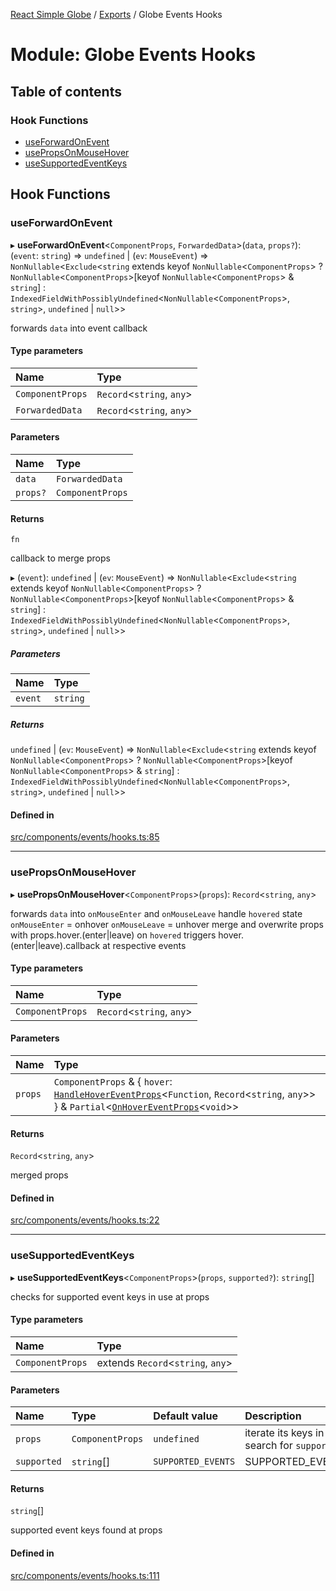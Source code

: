 [React Simple Globe](../README.md) / [Exports](../modules.md) / Globe Events Hooks

# Module: Globe Events Hooks

## Table of contents

### Hook Functions

- [useForwardOnEvent](Globe_Events_Hooks.md#useforwardonevent)
- [usePropsOnMouseHover](Globe_Events_Hooks.md#usepropsonmousehover)
- [useSupportedEventKeys](Globe_Events_Hooks.md#usesupportedeventkeys)

## Hook Functions

### useForwardOnEvent

▸ **useForwardOnEvent**<`ComponentProps`, `ForwardedData`\>(`data`, `props?`): (`event`: `string`) => `undefined` \| (`ev`: `MouseEvent`) => `NonNullable`<`Exclude`<`string` extends keyof `NonNullable`<`ComponentProps`\> ? `NonNullable`<`ComponentProps`\>[keyof `NonNullable`<`ComponentProps`\> & `string`] : `IndexedFieldWithPossiblyUndefined`<`NonNullable`<`ComponentProps`\>, `string`\>, `undefined` \| ``null``\>\>

forwards `data` into event callback

#### Type parameters

| Name | Type |
| :------ | :------ |
| `ComponentProps` | `Record`<`string`, `any`\> |
| `ForwardedData` | `Record`<`string`, `any`\> |

#### Parameters

| Name | Type |
| :------ | :------ |
| `data` | `ForwardedData` |
| `props?` | `ComponentProps` |

#### Returns

`fn`

callback to merge props

▸ (`event`): `undefined` \| (`ev`: `MouseEvent`) => `NonNullable`<`Exclude`<`string` extends keyof `NonNullable`<`ComponentProps`\> ? `NonNullable`<`ComponentProps`\>[keyof `NonNullable`<`ComponentProps`\> & `string`] : `IndexedFieldWithPossiblyUndefined`<`NonNullable`<`ComponentProps`\>, `string`\>, `undefined` \| ``null``\>\>

##### Parameters

| Name | Type |
| :------ | :------ |
| `event` | `string` |

##### Returns

`undefined` \| (`ev`: `MouseEvent`) => `NonNullable`<`Exclude`<`string` extends keyof `NonNullable`<`ComponentProps`\> ? `NonNullable`<`ComponentProps`\>[keyof `NonNullable`<`ComponentProps`\> & `string`] : `IndexedFieldWithPossiblyUndefined`<`NonNullable`<`ComponentProps`\>, `string`\>, `undefined` \| ``null``\>\>

#### Defined in

[src/components/events/hooks.ts:85](https://github.com/Gaushao/d3-react-globe/blob/4f7a1a2/src/components/events/hooks.ts#L85)

___

### usePropsOnMouseHover

▸ **usePropsOnMouseHover**<`ComponentProps`\>(`props`): `Record`<`string`, `any`\>

forwards `data` into `onMouseEnter` and `onMouseLeave`
handle `hovered` state
`onMouseEnter` = onhover
`onMouseLeave` = unhover
merge and overwrite props with props.hover.(enter|leave) on `hovered`
triggers hover.(enter|leave).callback at respective events

#### Type parameters

| Name | Type |
| :------ | :------ |
| `ComponentProps` | `Record`<`string`, `any`\> |

#### Parameters

| Name | Type |
| :------ | :------ |
| `props` | `ComponentProps` & { `hover`: [`HandleHoverEventProps`](../interfaces/Globe_Events_Types.HandleHoverEventProps.md)<`Function`, `Record`<`string`, `any`\>\>  } & `Partial`<[`OnHoverEventProps`](../interfaces/Globe_Events_Types.OnHoverEventProps.md)<`void`\>\> |

#### Returns

`Record`<`string`, `any`\>

merged props

#### Defined in

[src/components/events/hooks.ts:22](https://github.com/Gaushao/d3-react-globe/blob/4f7a1a2/src/components/events/hooks.ts#L22)

___

### useSupportedEventKeys

▸ **useSupportedEventKeys**<`ComponentProps`\>(`props`, `supported?`): `string`[]

checks for supported event keys in use at props

#### Type parameters

| Name | Type |
| :------ | :------ |
| `ComponentProps` | extends `Record`<`string`, `any`\> |

#### Parameters

| Name | Type | Default value | Description |
| :------ | :------ | :------ | :------ |
| `props` | `ComponentProps` | `undefined` | iterate its keys in search for `supported` |
| `supported` | `string`[] | `SUPPORTED_EVENTS` | SUPPORTED_EVENTS |

#### Returns

`string`[]

supported event keys found at props

#### Defined in

[src/components/events/hooks.ts:111](https://github.com/Gaushao/d3-react-globe/blob/4f7a1a2/src/components/events/hooks.ts#L111)
